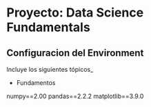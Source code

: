 # Proyecto: Data Science Fundamentals
## Configuracion del Environment

Incluye los siguientes tópicos_

* Fundamentos



numpy==2.00
pandas==2.2.2
matplotlib==3.9.0